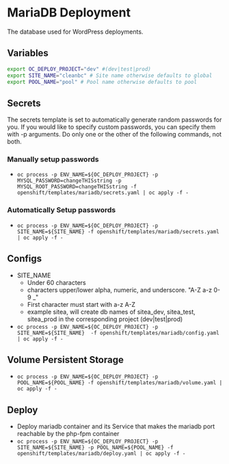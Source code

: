 # MariaDB Deployment
The database used for WordPress deployments.

## Variables
```bash
export OC_DEPLOY_PROJECT="dev" #(dev|test|prod)
export SITE_NAME="cleanbc" # Site name otherwise defaults to global
export POOL_NAME="pool" # Pool name otherwise defaults to pool
```

## Secrets

The secrets template is set to automatically generate random passwords for you. If you would like to specify custom passwords, you can specify them with -p arguments. Do only one or the other of the following commands, not both.

### Manually setup passwords
* `oc process -p ENV_NAME=${OC_DEPLOY_PROJECT} -p MYSQL_PASSWORD=changeTHISstring -p MYSQL_ROOT_PASSWORD=changeTHISstring -f openshift/templates/mariadb/secrets.yaml | oc apply -f -`
  
### Automatically Setup passwords
* `oc process -p ENV_NAME=${OC_DEPLOY_PROJECT} -p SITE_NAME=${SITE_NAME} -f openshift/templates/mariadb/secrets.yaml | oc apply -f -`

## Configs
* SITE_NAME
  * Under 60 characters 
  * characters upper/lower alpha, numeric, and underscore. "A-Z a-z 0-9 _"
  * First character must start with a-z A-Z
  * example sitea, will create db names of sitea_dev, sitea_test, sitea_prod in the corresponding project (dev|test|prod)
* `oc process -p ENV_NAME=${OC_DEPLOY_PROJECT} -p SITE_NAME=${SITE_NAME}  -f openshift/templates/mariadb/config.yaml | oc apply -f -`

## Volume Persistent Storage
* `oc process -p ENV_NAME=${OC_DEPLOY_PROJECT} -p POOL_NAME=${POOL_NAME} -f openshift/templates/mariadb/volume.yaml | oc apply -f -`

## Deploy
* Deploy mariadb container and its Service that makes the mariadb port reachable by the php-fpm container
* `oc process -p ENV_NAME=${OC_DEPLOY_PROJECT} -p SITE_NAME=${SITE_NAME} -p POOL_NAME=${POOL_NAME} -f openshift/templates/mariadb/deploy.yaml | oc apply -f -`